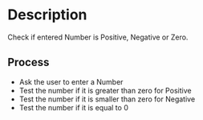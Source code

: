 # Description

Check if entered Number is Positive, Negative or Zero.

## Process

- Ask the user to enter a Number
- Test the number if it is greater than zero for Positive
- Test the number if it is smaller than zero for Negative
- Test the number if it is equal to 0
